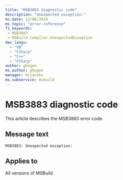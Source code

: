 ```yaml
---
title: "MSB3883 diagnostic code"
description: "Unexpected exception:"
ms.date: 12/06/2024
ms.topic: "error-reference"
f1_keywords:
 - MSB3883
 - MSBuild.Compiler.UnexpectedException
dev_langs:
  - "VB"
  - "CSharp"
  - "C++"
  - "FSharp"
author: ghogen
ms.author: ghogen
manager: mijacobs
ms.subservice: msbuild
---
```


# MSB3883 diagnostic code

<!-- :::ErrorDefinitionDescription::: -->
<!-- :::editable-content name="introDescription"::: -->
This article describes the MSB3883 error code.
<!-- :::editable-content-end::: -->

## Message text

```output
MSB3883: Unexpected exception:
```

<!-- :::editable-content name="postOutputDescription"::: -->
<!--
{StrBegin="MSB3883: "}
-->
<!-- :::editable-content-end::: -->
<!-- :::ErrorDefinitionDescription-end::: -->

## Applies to

All versions of MSBuild

